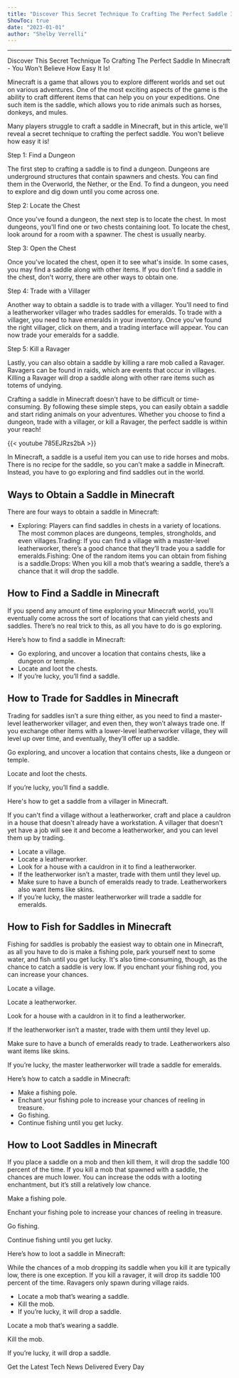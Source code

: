 ```yaml
---
title: "Discover This Secret Technique To Crafting The Perfect Saddle In Minecraft - You Won't Believe How Easy It Is!"
ShowToc: true 
date: "2023-01-01"
author: "Shelby Verrelli"
---
```

*****
Discover This Secret Technique To Crafting The Perfect Saddle In Minecraft - You Won't Believe How Easy It Is!

Minecraft is a game that allows you to explore different worlds and set out on various adventures. One of the most exciting aspects of the game is the ability to craft different items that can help you on your expeditions. One such item is the saddle, which allows you to ride animals such as horses, donkeys, and mules.

Many players struggle to craft a saddle in Minecraft, but in this article, we'll reveal a secret technique to crafting the perfect saddle. You won't believe how easy it is!

Step 1: Find a Dungeon

The first step to crafting a saddle is to find a dungeon. Dungeons are underground structures that contain spawners and chests. You can find them in the Overworld, the Nether, or the End. To find a dungeon, you need to explore and dig down until you come across one.

Step 2: Locate the Chest

Once you've found a dungeon, the next step is to locate the chest. In most dungeons, you'll find one or two chests containing loot. To locate the chest, look around for a room with a spawner. The chest is usually nearby.

Step 3: Open the Chest

Once you've located the chest, open it to see what's inside. In some cases, you may find a saddle along with other items. If you don't find a saddle in the chest, don't worry, there are other ways to obtain one.

Step 4: Trade with a Villager

Another way to obtain a saddle is to trade with a villager. You'll need to find a leatherworker villager who trades saddles for emeralds. To trade with a villager, you need to have emeralds in your inventory. Once you've found the right villager, click on them, and a trading interface will appear. You can now trade your emeralds for a saddle.

Step 5: Kill a Ravager

Lastly, you can also obtain a saddle by killing a rare mob called a Ravager. Ravagers can be found in raids, which are events that occur in villages. Killing a Ravager will drop a saddle along with other rare items such as totems of undying.

Crafting a saddle in Minecraft doesn't have to be difficult or time-consuming. By following these simple steps, you can easily obtain a saddle and start riding animals on your adventures. Whether you choose to find a dungeon, trade with a villager, or kill a Ravager, the perfect saddle is within your reach!

{{< youtube 785EJRzs2bA >}} 




In Minecraft, a saddle is a useful item you can use to ride horses and mobs. There is no recipe for the saddle, so you can’t make a saddle in Minecraft. Instead, you have to go exploring and find saddles out in the world.

 
##   Ways to Obtain a Saddle in Minecraft  
 

There are four ways to obtain a saddle in Minecraft:

 
- Exploring: Players can find saddles in chests in a variety of locations. The most common places are dungeons, temples, strongholds, and even villages.Trading: If you can find a village with a master-level leatherworker, there’s a good chance that they’ll trade you a saddle for emeralds.Fishing: One of the random items you can obtain from fishing is a saddle.Drops: When you kill a mob that’s wearing a saddle, there’s a chance that it will drop the saddle.

 
##   How to Find a Saddle in Minecraft  
 

If you spend any amount of time exploring your Minecraft world, you’ll eventually come across the sort of locations that can yield chests and saddles. There’s no real trick to this, as all you have to do is go exploring.

 

Here’s how to find a saddle in Minecraft:

 
- Go exploring, and uncover a location that contains chests, like a dungeon or temple.
 - Locate and loot the chests.
 - If you’re lucky, you’ll find a saddle.

 
##   How to Trade for Saddles in Minecraft  
 

Trading for saddles isn’t a sure thing either, as you need to find a master-level leatherworker villager, and even then, they won’t always trade one. If you exchange other items with a lower-level leatherworker village, they will level up over time, and eventually, they’ll offer up a saddle.

 

Go exploring, and uncover a location that contains chests, like a dungeon or temple.

 

Locate and loot the chests.

 

If you’re lucky, you’ll find a saddle.

 

Here's how to get a saddle from a villager in Minecraft.

 
If you can't find a village without a leatherworker, craft and place a cauldron in a house that doesn't already have a workstation. A villager that doesn't yet have a job will see it and become a leatherworker, and you can level them up by trading.
 
- Locate a village.
 - Locate a leatherworker.
 - Look for a house with a cauldron in it to find a leatherworker.
 - If the leatherworker isn’t a master, trade with them until they level up.
 - Make sure to have a bunch of emeralds ready to trade. Leatherworkers also want items like skins.
 - If you’re lucky, the master leatherworker will trade a saddle for emeralds.

 
##   How to Fish for Saddles in Minecraft  
 

Fishing for saddles is probably the easiest way to obtain one in Minecraft, as all you have to do is make a fishing pole, park yourself next to some water, and fish until you get lucky. It's also time-consuming, though, as the chance to catch a saddle is very low. If you enchant your fishing rod, you can increase your chances.

 

Locate a village.

 

Locate a leatherworker.

 
Look for a house with a cauldron in it to find a leatherworker.
 

If the leatherworker isn’t a master, trade with them until they level up.

 
Make sure to have a bunch of emeralds ready to trade. Leatherworkers also want items like skins.
 

If you’re lucky, the master leatherworker will trade a saddle for emeralds.

 

Here’s how to catch a saddle in Minecraft:

 
- Make a fishing pole.
 - Enchant your fishing pole to increase your chances of reeling in treasure.
 - Go fishing.
 - Continue fishing until you get lucky.

 
##   How to Loot Saddles in Minecraft  
 

If you place a saddle on a mob and then kill them, it will drop the saddle 100 percent of the time. If you kill a mob that spawned with a saddle, the chances are much lower. You can increase the odds with a looting enchantment, but it’s still a relatively low chance.

 

Make a fishing pole.

 
Enchant your fishing pole to increase your chances of reeling in treasure.
 

Go fishing.

 

Continue fishing until you get lucky.

 

Here’s how to loot a saddle in Minecraft:

 
While the chances of a mob dropping its saddle when you kill it are typically low, there is one exception. If you kill a ravager, it will drop its saddle 100 percent of the time. Ravagers only spawn during village raids.
 
- Locate a mob that’s wearing a saddle.
 - Kill the mob.
 - If you’re lucky, it will drop a saddle.

 

Locate a mob that’s wearing a saddle.

 

Kill the mob.

 

If you’re lucky, it will drop a saddle.

 

Get the Latest Tech News Delivered Every Day




